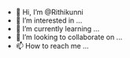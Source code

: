 - 👋 Hi, I’m @Rithikunni
- 👀 I’m interested in ...
- 🌱 I’m currently learning ...
- 💞️ I’m looking to collaborate on ...
- 📫 How to reach me ...

<!---
Rithikunni/Rithikunni is a ✨ special ✨ repository because its `README.md` (this file) appears on your GitHub profile.
You can click the Preview link to take a look at your changes.
--->
